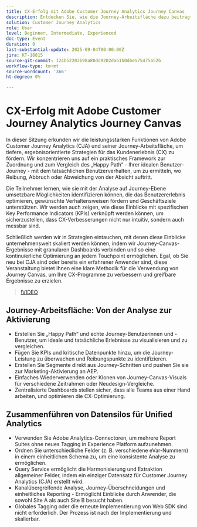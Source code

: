 ```yaml
---
title: CX-Erfolg mit Adobe Customer Journey Analytics Journey Canvas
description: Entdecken Sie, wie die Journey-Arbeitsfläche dazu beiträgt, ideale und tatsächliche Benutzerpfade abzubilden, Reibungsverluste aufzudecken und mit Adobe Customer Journey Analytics messbare CX-Verbesserungen zu erzielen
solution: Customer Journey Analytics
role: User
level: Beginner, Intermediate, Experienced
doc-type: Event
duration: 0
last-substantial-update: 2025-09-04T00:00:00Z
jira: KT-18815
source-git-commit: 124b52203b98a80dd9202dab1b0dbe575475a52b
workflow-type: tm+mt
source-wordcount: '366'
ht-degree: 0%

---
```



# CX-Erfolg mit Adobe Customer Journey Analytics Journey Canvas

In dieser Sitzung erkunden wir die leistungsstarken Funktionen von Adobe Customer Journey Analytics (CJA) und seiner Journey-Arbeitsfläche, um tiefere, ergebnisorientierte Strategien für das Kundenerlebnis (CX) zu fördern. Wir konzentrieren uns auf ein praktisches Framework zur Zuordnung und zum Vergleich des „Happy Path“ - Ihrer idealen Benutzer-Journey - mit dem tatsächlichen Benutzerverhalten, um zu ermitteln, wo Reibung, Abbruch oder Abweichung von der Absicht auftritt.

Die Teilnehmer lernen, wie sie mit der Analyse auf Journey-Ebene umsetzbare Möglichkeiten identifizieren können, die das Benutzererlebnis optimieren, gewünschte Verhaltensweisen fördern und Geschäftsziele unterstützen. Wir werden auch zeigen, wie diese Einblicke mit spezifischen Key Performance Indicators (KPIs) verknüpft werden können, um sicherzustellen, dass CX-Verbesserungen nicht nur intuitiv, sondern auch messbar sind.

Schließlich werden wir in Strategien eintauchen, mit denen diese Einblicke unternehmensweit skaliert werden können, indem wir Journey-Canvas-Ergebnisse mit granularen Dashboards verbinden und so eine kontinuierliche Optimierung an jedem Touchpoint ermöglichen. Egal, ob Sie neu bei CJA sind oder bereits ein erfahrener Anwender sind, diese Veranstaltung bietet Ihnen eine klare Methodik für die Verwendung von Journey Canvas, um Ihre CX-Programme zu verbessern und greifbare Ergebnisse zu erzielen.

>[!VIDEO](https://video.tv.adobe.com/v/3471223/?learn=on&enablevpops&captions=ger)

## Journey-Arbeitsfläche: Von der Analyse zur Aktivierung

* Erstellen Sie „Happy Path“ und echte Journey-Benutzerinnen und -Benutzer, um ideale und tatsächliche Erlebnisse zu visualisieren und zu vergleichen.
* Fügen Sie KPIs und kritische Datenpunkte hinzu, um die Journey-Leistung zu überwachen und Reibungspunkte zu identifizieren.
* Erstellen Sie Segmente direkt aus Journey-Schritten und pushen Sie sie zur Marketing-Aktivierung an AEP.
* Einfaches Wiederverwenden oder Klonen von Journey-Canvas-Visuals für verschiedene Zeitrahmen oder Neudesign-Vergleiche.
* Zentralisierte Dashboards stellen sicher, dass alle Teams aus einer Hand arbeiten, und optimieren die CX-Optimierung.

## Zusammenführen von Datensilos für Unified Analytics

* Verwenden Sie Adobe Analytics-Connectoren, um mehrere Report Suites ohne neues Tagging in Experience Platform aufzunehmen.
* Ordnen Sie unterschiedliche Felder (z. B. verschiedene eVar-Nummern) in einem einheitlichen Schema zu, um eine konsistente Analyse zu ermöglichen.
* Query Service ermöglicht die Harmonisierung und Extraktion allgemeiner Felder, indem ein einziger Datensatz für Customer Journey Analytics (CJA) erstellt wird.
* Kanalübergreifende Analyse, Journey-Überschneidungen und einheitliches Reporting - Ermöglicht Einblicke durch Anwender, die sowohl Site A als auch Site B besucht haben.
* Globales Tagging oder die erneute Implementierung von Web SDK sind nicht erforderlich. Der Prozess ist nach der Implementierung und skalierbar.